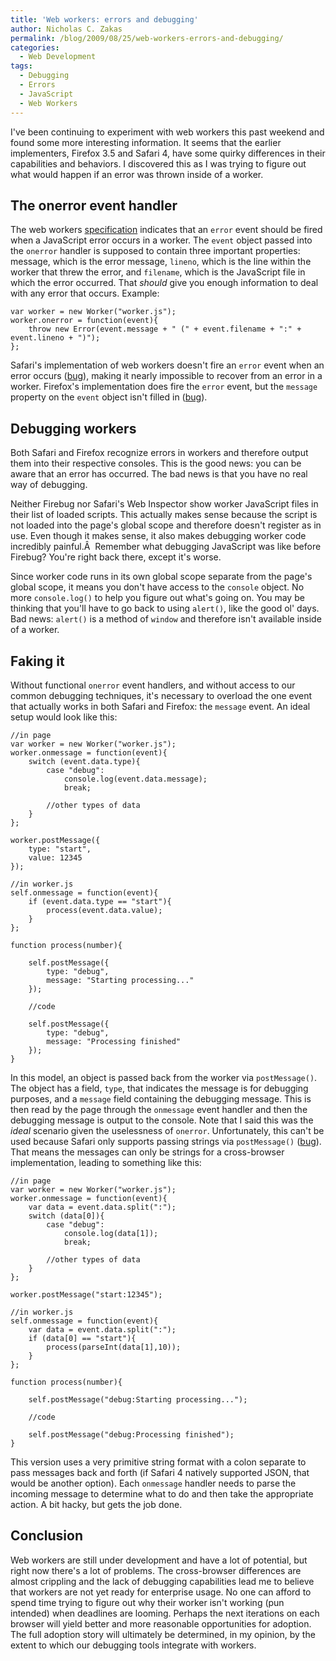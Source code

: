 ```yaml
---
title: 'Web workers: errors and debugging'
author: Nicholas C. Zakas
permalink: /blog/2009/08/25/web-workers-errors-and-debugging/
categories:
  - Web Development
tags:
  - Debugging
  - Errors
  - JavaScript
  - Web Workers
---
```

I've been continuing to experiment with web workers this past weekend and found some more interesting information. It seems that the earlier implementers, Firefox 3.5 and Safari 4, have some quirky differences in their capabilities and behaviors. I discovered this as I was trying to figure out what would happen if an error was thrown inside of a worker.

## The onerror event handler

The web workers [specification][1] indicates that an `error` event should be fired when a JavaScript error occurs in a worker. The `event` object passed into the `onerror` handler is supposed to contain three important properties: message, which is the error message, `lineno`, which is the line within the worker that threw the error, and `filename`, which is the JavaScript file in which the error occurred. That *should* give you enough information to deal with any error that occurs. Example:

    var worker = new Worker("worker.js");
    worker.onerror = function(event){
        throw new Error(event.message + " (" + event.filename + ":" + event.lineno + ")");
    };

Safari's implementation of web workers doesn't fire an `error` event when an error occurs ([bug][2]), making it nearly impossible to recover from an error in a worker. Firefox's implementation does fire the `error` event, but the `message` property on the `event` object isn't filled in ([bug][3]).

## Debugging workers

Both Safari and Firefox recognize errors in workers and therefore output them into their respective consoles. This is the good news: you can be aware that an error has occurred. The bad news is that you have no real way of debugging.

Neither Firebug nor Safari's Web Inspector show worker JavaScript files in their list of loaded scripts. This actually makes sense because the script is not loaded into the page's global scope and therefore doesn't register as in use. Even though it makes sense, it also makes debugging worker code incredibly painful.Â  Remember what debugging JavaScript was like before Firebug? You're right back there, except it's worse.

Since worker code runs in its own global scope separate from the page's global scope, it means you don't have access to the `console` object. No more `console.log()` to help you figure out what's going on. You may be thinking that you'll have to go back to using `alert()`, like the good ol' days. Bad news: `alert()` is a method of `window` and therefore isn't available inside of a worker.

## Faking it

Without functional `onerror` event handlers, and without access to our common debugging techniques, it's necessary to overload the one event that actually works in both Safari and Firefox: the `message` event. An ideal setup would look like this:

    //in page
    var worker = new Worker("worker.js");
    worker.onmessage = function(event){
        switch (event.data.type){
            case "debug":
                console.log(event.data.message);
                break;
    
            //other types of data
        }
    };
    
    worker.postMessage({
        type: "start",
        value: 12345
    });
    
    //in worker.js
    self.onmessage = function(event){
        if (event.data.type == "start"){
            process(event.data.value);
        }
    };
    
    function process(number){
    
        self.postMessage({
            type: "debug",
            message: "Starting processing..."
        });
    
        //code
    
        self.postMessage({
            type: "debug",
            message: "Processing finished"
        });
    }

In this model, an object is passed back from the worker via `postMessage()`. The object has a field, `type`, that indicates the message is for debugging purposes, and a `message` field containing the debugging message. This is then read by the page through the `onmessage` event handler and then the debugging message is output to the console. Note that I said this was the *ideal* scenario given the uselessness of `onerror`. Unfortunately, this can't be used because Safari only supports passing strings via `postMessage()` ([bug][4]). That means the messages can only be strings for a cross-browser implementation, leading to something like this:

    //in page
    var worker = new Worker("worker.js");
    worker.onmessage = function(event){
        var data = event.data.split(":");
        switch (data[0]){
            case "debug":
                console.log(data[1]);
                break;
    
            //other types of data
        }
    };
    
    worker.postMessage("start:12345");
    
    //in worker.js
    self.onmessage = function(event){
        var data = event.data.split(":");
        if (data[0] == "start"){
            process(parseInt(data[1],10));
        }
    };
    
    function process(number){
    
        self.postMessage("debug:Starting processing...");
    
        //code
    
        self.postMessage("debug:Processing finished");
    }

This version uses a very primitive string format with a colon separate to pass messages back and forth (if Safari 4 natively supported JSON, that would be another option). Each `onmessage` handler needs to parse the incoming message to determine what to do and then take the appropriate action. A bit hacky, but gets the job done.

## Conclusion

Web workers are still under development and have a lot of potential, but right now there's a lot of problems. The cross-browser differences are almost crippling and the lack of debugging capabilities lead me to believe that workers are not yet ready for enterprise usage. No one can afford to spend time trying to figure out why their worker isn't working (pun intended) when deadlines are looming. Perhaps the next iterations on each browser will yield better and more reasonable opportunities for adoption. The full adoption story will ultimately be determined, in my opinion, by the extent to which our debugging tools integrate with workers.

 [1]: http://www.w3.org/TR/workers/
 [2]: https://bugs.webkit.org/show_bug.cgi?id=8519
 [3]: https://bugzilla.mozilla.org/show_bug.cgi?id=512157
 [4]: https://bugs.webkit.org/show_bug.cgi?id=22878
